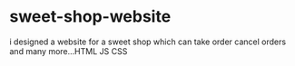 # sweet-shop-website
i designed a website for a sweet shop which can take order cancel orders and many more...HTML JS CSS
